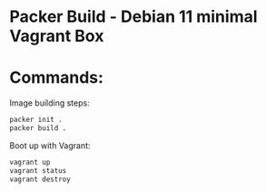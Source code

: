 # Packer Build - Debian 11 minimal Vagrant Box


# Commands:

Image building steps:

```bash
packer init .
packer build . 
```

Boot up with Vagrant:

```bash
vagrant up
vagrant status
vagrant destroy
```